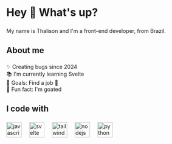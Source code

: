 <h1 align="left">Hey 👋 What's up?</h1>

###

<p align="left">My name is Thalison and I'm a front-end developer, from Brazil.</p>

###

<h2 align="left">About me</h2>

###

<p align="left">✨ Creating bugs since 2024<br>📚 I'm currently learning Svelte<br>🎯 Goals: Find a job 🥀<br>🎲 Fun fact: I'm goated</p>

###

<h2 align="left">I code with</h2>

###

<div align="left">
  <img src="https://skillicons.dev/icons?i=js" height="40" alt="javascript logo"  />
  <img width="12" />
  <img src="https://skillicons.dev/icons?i=svelte" height="40" alt="svelte logo"  />
  <img width="12" />
  <img src="https://skillicons.dev/icons?i=tailwind" height="40" alt="tailwindcss logo"  />
  <img width="12" />
  <img src="https://skillicons.dev/icons?i=nodejs" height="40" alt="nodejs logo"  />
  <img width="12" />
  <img src="https://skillicons.dev/icons?i=py" height="40" alt="python logo"  />
</div>

###
